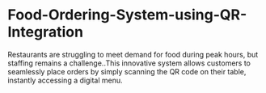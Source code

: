 # Food-Ordering-System-using-QR-Integration
Restaurants are struggling to meet demand for food during peak hours, but staffing remains a challenge..This innovative system allows customers to seamlessly place orders by simply scanning the QR code on their table, instantly accessing a digital menu.
